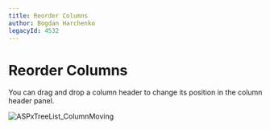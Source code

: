 ```yaml
---
title: Reorder Columns
author: Bogdan Harchenko
legacyId: 4532
---
```

# Reorder Columns
You can drag and drop a column header to change its position in the column header panel.

![ASPxTreeList_ColumnMoving](../../../images/img8908.gif)
